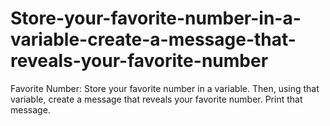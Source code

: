 # Store-your-favorite-number-in-a-variable-create-a-message-that-reveals-your-favorite-number
Favorite Number: Store your favorite number in a variable. Then, using that variable, create a message that reveals your favorite number. Print that message.
